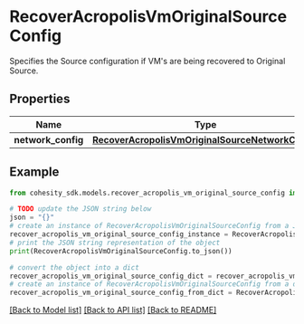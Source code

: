 # RecoverAcropolisVmOriginalSourceConfig

Specifies the Source configuration if VM's are being recovered to Original Source.

## Properties

Name | Type | Description | Notes
------------ | ------------- | ------------- | -------------
**network_config** | [**RecoverAcropolisVmOriginalSourceNetworkConfig**](RecoverAcropolisVmOriginalSourceNetworkConfig.md) |  | [optional] 

## Example

```python
from cohesity_sdk.models.recover_acropolis_vm_original_source_config import RecoverAcropolisVmOriginalSourceConfig

# TODO update the JSON string below
json = "{}"
# create an instance of RecoverAcropolisVmOriginalSourceConfig from a JSON string
recover_acropolis_vm_original_source_config_instance = RecoverAcropolisVmOriginalSourceConfig.from_json(json)
# print the JSON string representation of the object
print(RecoverAcropolisVmOriginalSourceConfig.to_json())

# convert the object into a dict
recover_acropolis_vm_original_source_config_dict = recover_acropolis_vm_original_source_config_instance.to_dict()
# create an instance of RecoverAcropolisVmOriginalSourceConfig from a dict
recover_acropolis_vm_original_source_config_from_dict = RecoverAcropolisVmOriginalSourceConfig.from_dict(recover_acropolis_vm_original_source_config_dict)
```
[[Back to Model list]](../README.md#documentation-for-models) [[Back to API list]](../README.md#documentation-for-api-endpoints) [[Back to README]](../README.md)


